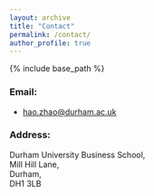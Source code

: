 ```yaml
---
layout: archive
title: "Contact"
permalink: /contact/
author_profile: true
---
```


{% include base_path %}

### Email: 

<div>
  <ul>
    <li> 
      <a href="mailto:hao.zhao@durham.ac.uk">hao.zhao@durham.ac.uk</a>
      <span id="workingstatus"></span> 
      <span id="uktime"></span>
    </li>
  </ul>
</div>

<style>
  #workingstatus {
    display: inline-block;
    width: 12px;
    height: 12px;
    border-radius: 50%;
    margin-left: 4px;
    text-align: center;
  }

  .available {
    background-color: #2ecc71;
  }

  .available:hover {
    background-color: #25A35A;
  }

  .limited {
    background-color: #FFA500;
  }

  .limited:hover {
    background-color: #CC8400;
  }

  .unavailable {
    background-color: #bdc3c7;
  }

  .unavailable:hover {
    background-color: #979C9F;
  }

  #workingstatus::before {
    content: "";
    display: block;
    width: 6px;
    height: 6px;
    background-color: white;
    border-radius: 50%;
    margin: 3px;
  }
</style>

<script src="https://cdnjs.cloudflare.com/ajax/libs/moment.js/2.29.1/moment.min.js"></script>

<script>
  function updateWorkingStatus() {
    var now = moment();
    var ukHours = now.utcOffset(0).utc().add(1, 'hours').hour();
    var ukMinutes = now.utcOffset(0).utc().minute();
    var ukSeconds = now.utcOffset(0).utc().second();
    var workingStatusElement = document.getElementById('workingstatus');
    var ukTimeElement = document.getElementById('uktime');

    if ((ukHours >= 9 && ukHours < 12) || (ukHours >= 15 && ukHours < 20)) {
      workingStatusElement.className = 'available';
      workingStatusElement.title = 'Online';
    } else if (ukHours >= 23 || (ukHours >= 0 && ukHours < 9)) {
      workingStatusElement.className = 'unavailable';
      workingStatusElement.title = 'Offline';
    } else {
      workingStatusElement.className = 'limited';
      workingStatusElement.title = 'Away';
    }
    
    var ukTimeString = moment().utcOffset(0).add(1, 'hours').format('h:mm:ss A'); 
    ukTimeElement.textContent =  ukTimeString + ' (UK time)';

    setTimeout(updateWorkingStatus, 1000);
  }
  
  updateWorkingStatus();
</script>


### Address:

Durham University Business School, <br>
Mill Hill Lane, <br>
Durham, <br>
DH1 3LB

